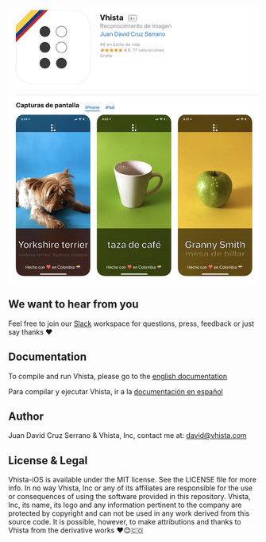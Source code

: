![Readme Cover](README_COVER.png?raw=true "Cover")

## We want to hear from you

Feel free  to join our [Slack](https://join.slack.com/t/vhistainc/shared_invite/enQtNzA5NjI3ODYzNDQxLWIzMzE0MDg1ZDBiMjg1MmQ4NWMwOTdlNzc5MDc0MGRkMmU3ODEyZjMyODE0NDhlYzQ1Yzc0ODE1MGFlZmE2Mjc) workspace for questions, press, feedback or just say thanks ❤

## Documentation

To compile and run Vhista, please go to the [english documentation](https://github.com/VhistaInc/Vhista-iOS/blob/master/Documentation/ENGLISH_BUILD.md)

Para compilar y ejecutar Vhista, ir a la [documentación en español](https://github.com/VhistaInc/Vhista-iOS/blob/master/Documentation/ESPANOL_BUILD.md)

## Author

Juan David Cruz Serrano & Vhista, Inc, contact me at: [david@vhista.com](mailto:david@vhista.com)

## License & Legal

Vhista-iOS is available under the MIT license. See the LICENSE file for more info. In no way Vhista, Inc or any of its affiliates are responsible for the use or consequences of using the software provided in this repository. Vhista, Inc, its name, its logo and any information pertinent to the company are protected by copyright and can not be used in any work derived from this source code. It is possible, however, to make attributions and thanks to Vhista from the derivative works ❤️😊🇨🇴

